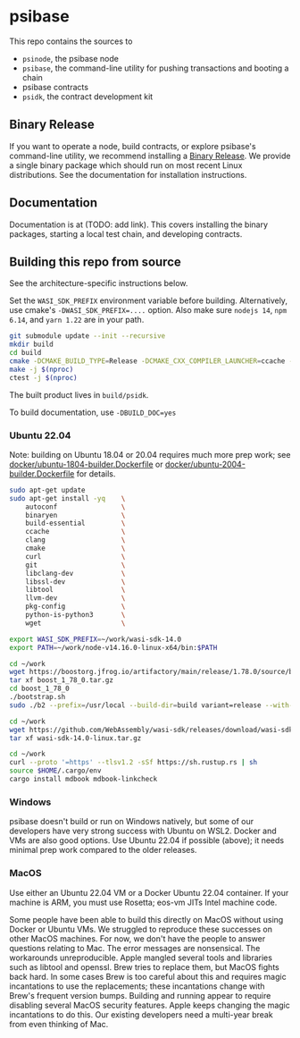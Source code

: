 # psibase

This repo contains the sources to

- `psinode`, the psibase node
- `psibase`, the command-line utility for pushing transactions and booting a chain
- psibase contracts
- `psidk`, the contract development kit

## Binary Release

If you want to operate a node, build contracts, or explore psibase's command-line utility, we recommend installing a [Binary Release](https://github.com/gofractally/psibase/releases). We provide a single binary package which should run on most recent Linux distributions. See the documentation for installation instructions.

## Documentation

Documentation is at (TODO: add link). This covers installing the binary packages, starting a local test chain, and developing contracts.

## Building this repo from source

See the architecture-specific instructions below.

Set the `WASI_SDK_PREFIX` environment variable before building. Alternatively, use cmake's `-DWASI_SDK_PREFIX=....` option. Also make sure `nodejs 14`, `npm 6.14`, and `yarn 1.22` are in your path.

```sh
git submodule update --init --recursive
mkdir build
cd build
cmake -DCMAKE_BUILD_TYPE=Release -DCMAKE_CXX_COMPILER_LAUNCHER=ccache -DCMAKE_C_COMPILER_LAUNCHER=ccache ..
make -j $(nproc)
ctest -j $(nproc)
```

The built product lives in `build/psidk`.

To build documentation, use `-DBUILD_DOC=yes`

### Ubuntu 22.04

Note: building on Ubuntu 18.04 or 20.04 requires much more prep work; see [docker/ubuntu-1804-builder.Dockerfile](docker/ubuntu-1804-builder.Dockerfile) or [docker/ubuntu-2004-builder.Dockerfile](docker/ubuntu-2004-builder.Dockerfile) for details.

```sh
sudo apt-get update
sudo apt-get install -yq    \
    autoconf                \
    binaryen                \
    build-essential         \
    ccache                  \
    clang                   \
    cmake                   \
    curl                    \
    git                     \
    libclang-dev            \
    libssl-dev              \
    libtool                 \
    llvm-dev                \
    pkg-config              \
    python-is-python3       \
    wget                    \

export WASI_SDK_PREFIX=~/work/wasi-sdk-14.0
export PATH=~/work/node-v14.16.0-linux-x64/bin:$PATH

cd ~/work
wget https://boostorg.jfrog.io/artifactory/main/release/1.78.0/source/boost_1_78_0.tar.gz
tar xf boost_1_78_0.tar.gz
cd boost_1_78_0
./bootstrap.sh
sudo ./b2 --prefix=/usr/local --build-dir=build variant=release --with-chrono --with-date_time --with-filesystem --with-iostreams --with-program_options --with-system --with-test install

cd ~/work
wget https://github.com/WebAssembly/wasi-sdk/releases/download/wasi-sdk-14/wasi-sdk-14.0-linux.tar.gz
tar xf wasi-sdk-14.0-linux.tar.gz

cd ~/work
curl --proto '=https' --tlsv1.2 -sSf https://sh.rustup.rs | sh
source $HOME/.cargo/env
cargo install mdbook mdbook-linkcheck
```

### Windows

psibase doesn't build or run on Windows natively, but some of our developers have very strong success with Ubuntu on WSL2. Docker and VMs are also good options. Use Ubuntu 22.04 if possible (above); it needs minimal prep work compared to the older releases.

### MacOS

Use either an Ubuntu 22.04 VM or a Docker Ubuntu 22.04 container. If your machine is ARM, you must use Rosetta; eos-vm JITs Intel machine code.

Some people have been able to build this directly on MacOS without using Docker or Ubuntu VMs. We struggled to reproduce these successes on other MacOS machines. For now, we don't have the people to answer questions relating to Mac. The error messages are nonsensical. The workarounds unreproducible. Apple mangled several tools and libraries such as libtool and openssl. Brew tries to replace them, but MacOS fights back hard. In some cases Brew is too careful about this and requires magic incantations to use the replacements; these incantations change with Brew's frequent version bumps. Building and running appear to require disabling several MacOS security features. Apple keeps changing the magic incantations to do this. Our existing developers need a multi-year break from even thinking of Mac.
